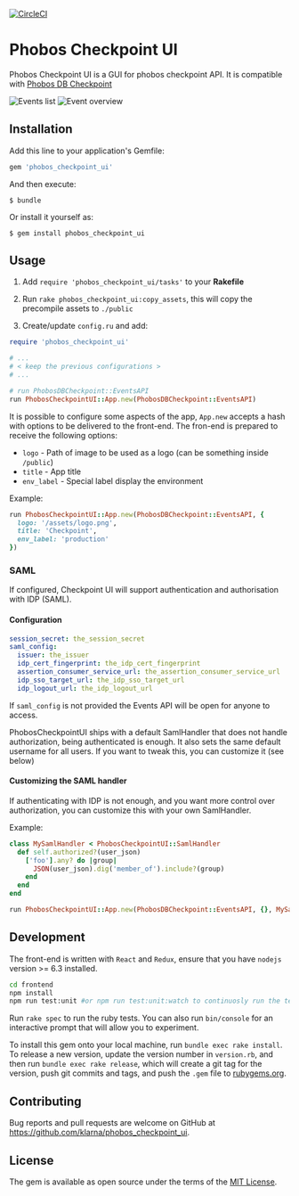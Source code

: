[![CircleCI](https://circleci.com/gh/klarna/phobos_checkpoint_ui.svg?style=shield)](https://circleci.com/gh/klarna/phobos_checkpoint_ui)

# Phobos Checkpoint UI

Phobos Checkpoint UI is a GUI for phobos checkpoint API. It is compatible with [Phobos DB Checkpoint](https://github.com/klarna/phobos_db_checkpoint)

![Events list](https://github.com/klarna/phobos_checkpoint_ui/raw/master/screenshot1.png)
![Event overview](https://github.com/klarna/phobos_checkpoint_ui/raw/master/screenshot2.png)

## Installation

Add this line to your application's Gemfile:

```ruby
gem 'phobos_checkpoint_ui'
```

And then execute:

    $ bundle

Or install it yourself as:

    $ gem install phobos_checkpoint_ui

## Usage

1.  Add `require 'phobos_checkpoint_ui/tasks'` to your **Rakefile**

2.  Run `rake phobos_checkpoint_ui:copy_assets`, this will copy the precompile assets to `./public`

3.  Create/update `config.ru` and add:

```ruby
require 'phobos_checkpoint_ui'

# ...
# < keep the previous configurations >
# ...

# run PhobosDBCheckpoint::EventsAPI
run PhobosCheckpointUI::App.new(PhobosDBCheckpoint::EventsAPI)
```

It is possible to configure some aspects of the app, `App.new` accepts a hash with options to be delivered to the front-end. The fron-end is prepared to receive the following options:

- `logo` - Path of image to be used as a logo (can be something inside `/public`)
- `title` - App title
- `env_label` - Special label display the environment

Example:

```ruby
run PhobosCheckpointUI::App.new(PhobosDBCheckpoint::EventsAPI, {
  logo: '/assets/logo.png',
  title: 'Checkpoint',
  env_label: 'production'
})
```

### SAML

If configured, Checkpoint UI will support authentication and authorisation with IDP (SAML).

#### Configuration

```yml
session_secret: the_session_secret
saml_config:
  issuer: the_issuer
  idp_cert_fingerprint: the_idp_cert_fingerprint
  assertion_consumer_service_url: the_assertion_consumer_service_url
  idp_sso_target_url: the_idp_sso_target_url
  idp_logout_url: the_idp_logout_url
```

If `saml_config` is not provided the Events API will be open for anyone to access.

PhobosCheckpointUI ships with a default SamlHandler that does not handle authorization, being authenticated is enough. It also sets the same default username for all users. If you want to tweak this, you can customize it (see below)

#### Customizing the SAML handler

If authenticating with IDP is not enough, and you want more control over authorization, you can customize this with your own SamlHandler.

Example:

```ruby
class MySamlHandler < PhobosCheckpointUI::SamlHandler
  def self.authorized?(user_json)
    ['foo'].any? do |group|
      JSON(user_json).dig('member_of').include?(group)
    end
  end
end

run PhobosCheckpointUI::App.new(PhobosDBCheckpoint::EventsAPI, {}, MySamlHandler)
```

## Development

The front-end is written with `React` and `Redux`, ensure that you have `nodejs` version >= 6.3 installed.

```sh
cd frontend
npm install
npm run test:unit #or npm run test:unit:watch to continuosly run the tests
```

Run `rake spec` to run the ruby tests. You can also run `bin/console` for an interactive prompt that will allow you to experiment.

To install this gem onto your local machine, run `bundle exec rake install`. To release a new version, update the version number in `version.rb`, and then run `bundle exec rake release`, which will create a git tag for the version, push git commits and tags, and push the `.gem` file to [rubygems.org](https://rubygems.org).

## Contributing

Bug reports and pull requests are welcome on GitHub at https://github.com/klarna/phobos_checkpoint_ui.

## License

The gem is available as open source under the terms of the [MIT License](http://opensource.org/licenses/MIT).
